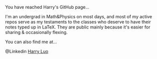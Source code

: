 You have reached Harry's GitHub page...

I'm an undergrad in Math&Physics on most days, and most of my active repos serve as my testaments to the classes who deserve to have their notes typed up in LaTeX. They are public mainly because it's easier for sharing & occasionally flexing.

You can also find me at...

@Linkedin [Harry Luo](https://www.linkedin.com/in/harryluogz/)



<!---
HarryLuoo/HarryLuoo is a ✨ special ✨ repository because its `README.md` (this file) appears on your GitHub profile.
You can click the Preview link to take a look at your changes.
--->
